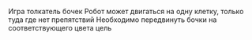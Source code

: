 Игра толкатель бочек
Робот может двигаться на одну клетку, только туда где нет препятствий
Необходимо передвинуть бочки на соответствующего цвета цель 
